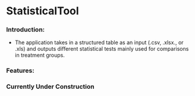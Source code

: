 # StatisticalTool

### Introduction:
* The application takes in a structured table as an input (.csv, .xlsx., or .xls) and outputs different statistical tests mainly used for comparisons in treatment groups. 

### Features:


### Currently Under Construction


